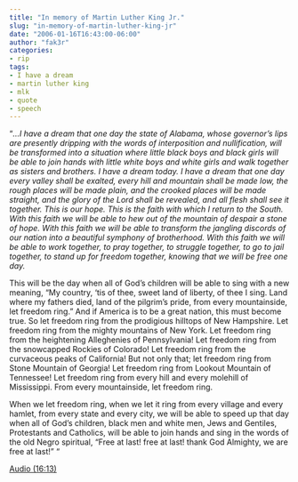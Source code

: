 ```yaml
---
title: "In memory of Martin Luther King Jr."
slug: "in-memory-of-martin-luther-king-jr"
date: "2006-01-16T16:43:00-06:00"
author: "fak3r"
categories:
- rip
tags:
- I have a dream
- martin luther king
- mlk
- quote
- speech
---
```


“_…I have a dream that one day the state of Alabama, whose governor’s lips are presently dripping with the words of interposition and nullification, will be transformed into a situation where little black boys and black girls will be able to join hands with little white boys and white girls and walk together as sisters and brothers. I have a dream today. I have a dream that one day every valley shall be exalted, every hill and mountain shall be made low, the rough places will be made plain, and the crooked places will be made straight, and the glory of the Lord shall be revealed, and all flesh shall see it together. This is our hope. This is the faith with which I return to the South. With this faith we will be able to hew out of the mountain of despair a stone of hope. With this faith we will be able to transform the jangling discords of our nation into a beautiful symphony of brotherhood. With this faith we will be able to work together, to pray together, to struggle together, to go to jail together, to stand up for freedom together, knowing that we will be free one day._




This will be the day when all of God’s children will be able to sing with a new meaning, “My country, ‘tis of thee, sweet land of liberty, of thee I sing. Land where my fathers died, land of the pilgrim’s pride, from every mountainside, let freedom ring.” And if America is to be a great nation, this must become true. So let freedom ring from the prodigious hilltops of New Hampshire. Let freedom ring from the mighty mountains of New York. Let freedom ring from the heightening Alleghenies of Pennsylvania! Let freedom ring from the snowcapped Rockies of Colorado! Let freedom ring from the curvaceous peaks of California! But not only that; let freedom ring from Stone Mountain of Georgia! Let freedom ring from Lookout Mountain of Tennessee! Let freedom ring from every hill and every molehill of Mississippi. From every mountainside, let freedom ring.




When we let freedom ring, when we let it ring from every village and every hamlet, from every state and every city, we will be able to speed up that day when all of God’s children, black men and white men, Jews and Gentiles, Protestants and Catholics, will be able to join hands and sing in the words of the old Negro spiritual, “Free at last! free at last! thank God Almighty, we are free at last!” “




[Audio (16:13)](http://blog.lextext.com/_attachments/253846/ihaveadream.mp3)
